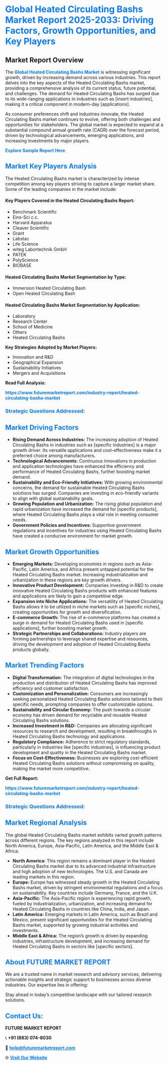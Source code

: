 <h1 style="color: #007BFF;">Global Heated Circulating Bashs Market Report 2025-2033: Driving Factors, Growth Opportunities, and Key Players</h1>

<section id="overview">
<h2>Market Report Overview</h2>
<p>The <a href="https://www.futuremarketreport.com/industry-report/heated-circulating-bashs-market" style="color: #007BFF; text-decoration: none;"><strong>Global Heated Circulating Bashs Market</strong></a> is witnessing significant growth, driven by increasing demand across various industries. This report delves into the key aspects of the Heated Circulating Bashs market, providing a comprehensive analysis of its current status, future potential, and challenges. The demand for Heated Circulating Bashs has surged due to its wide-ranging applications in industries such as [insert industries], making it a critical component in modern-day [applications].</p>
<p>As consumer preferences shift and industries innovate, the Heated Circulating Bashs market continues to evolve, offering both challenges and opportunities for stakeholders. The global market is expected to expand at a substantial compound annual growth rate (CAGR) over the forecast period, driven by technological advancements, emerging applications, and increasing investments by major players.</p>
</section>

<section id="overview">
<p><a href="https://www.futuremarketreport.com/request-sample/reportId=124114" style="color: #007BFF; text-decoration: none;"><strong>Explore Sample Report Here</strong></a></p>
</section>

<section id="key-players">
<h2 style="color: #007BFF;">Market Key Players Analysis</h2>
<p>The Heated Circulating Bashs market is characterized by intense competition among key players striving to capture a larger market share. Some of the leading companies in the market include:</p>
<h4>Key Players Covered in the Heated Circulating Bashs Report:</h4>
<ul><li>Benchmark Scientific</li><li>Eins-Sci c.c.</li><li>Harvard Apparatus</li><li>Cleaver Scientific</li><li>Grant</li><li>Labstac</li><li>Life Science</li><li>witeg Labortechnik GmbH</li><li>PATEK</li><li>PolyScience</li><li>BIOBASE</li></ul>
<h4>Heated Circulating Bashs Market Segmentation by Type:</h4>
<ul><li>Immersion Heated Circulating Bash</li><li>Open Heated Circulating Bash</li></ul>

<h4>Heated Circulating Bashs Market Segmentation by Application:</h4>
<ul><li>Laboratory</li><li>Research Center</li><li>School of Medicine</li><li>Others</li><li>Heated Circulating Bashs</li></ul>
<p><strong>Key Strategies Adopted by Market Players:</strong></p>
<ul>
<li>Innovation and R&D</li>
<li>Geographical Expansion</li>
<li>Sustainability Initiatives</li>
<li>Mergers and Acquisitions</li>
</ul>
</section>

<section>
<p><strong>Read Full Analysis: </strong></p><a href="https://www.futuremarketreport.com/industry-report/heated-circulating-bashs-market" style="color: #007BFF; text-decoration: none;"><strong>https://www.futuremarketreport.com/industry-report/heated-circulating-bashs-market</strong></a>
<h3 style="color: #007BFF;">Strategic Questions Addressed:</h3>
</section>

<section id="driving-factors">
<h2 style="color: #007BFF;">Market Driving Factors</h2>
<ul>
<li><strong>Rising Demand Across Industries:</strong> The increasing adoption of Heated Circulating Bashs in industries such as [specific industries] is a major growth driver. Its versatile applications and cost-effectiveness make it a preferred choice among manufacturers.</li>
<li><strong>Technological Advancements:</strong> Continuous innovations in production and application technologies have enhanced the efficiency and performance of Heated Circulating Bashs, further boosting market demand.</li>
<li><strong>Sustainability and Eco-Friendly Initiatives:</strong> With growing environmental concerns, the demand for sustainable Heated Circulating Bashs solutions has surged. Companies are investing in eco-friendly variants to align with global sustainability goals.</li>
<li><strong>Growing Population and Urbanization:</strong> The rising global population and rapid urbanization have increased the demand for [specific products], where Heated Circulating Bashs plays a vital role in meeting consumer needs.</li>
<li><strong>Government Policies and Incentives:</strong> Supportive government regulations and incentives for industries using Heated Circulating Bashs have created a conducive environment for market growth.</li>
</ul>
</section>

<section id="growth-opportunities">
<h2 style="color: #007BFF;">Market Growth Opportunities</h2>
<ul>
<li><strong>Emerging Markets:</strong> Developing economies in regions such as Asia-Pacific, Latin America, and Africa present untapped potential for the Heated Circulating Bashs market. Increasing industrialization and urbanization in these regions are key growth drivers.</li>
<li><strong>Innovative Product Development:</strong> Companies investing in R&D to create innovative Heated Circulating Bashs products with enhanced features and applications are likely to gain a competitive edge.</li>
<li><strong>Expansion into Niche Applications:</strong> The versatility of Heated Circulating Bashs allows it to be utilized in niche markets such as [specific niches], creating opportunities for growth and diversification.</li>
<li><strong>E-commerce Growth:</strong> The rise of e-commerce platforms has created a surge in demand for Heated Circulating Bashs used in [specific applications], further boosting market growth.</li>
<li><strong>Strategic Partnerships and Collaborations:</strong> Industry players are forming partnerships to leverage shared expertise and resources, driving the development and adoption of Heated Circulating Bashs products globally.</li>
</ul>
</section>

<section id="trending-factors">
<h2 style="color: #007BFF;">Market Trending Factors</h2>
<ul>
<li><strong>Digital Transformation:</strong> The integration of digital technologies in the production and distribution of Heated Circulating Bashs has improved efficiency and customer satisfaction.</li>
<li><strong>Customization and Personalization:</strong> Consumers are increasingly seeking personalized Heated Circulating Bashs solutions tailored to their specific needs, prompting companies to offer customizable options.</li>
<li><strong>Sustainability and Circular Economy:</strong> The push towards a circular economy has driven demand for recyclable and reusable Heated Circulating Bashs solutions.</li>
<li><strong>Increased Investment in R&D:</strong> Companies are allocating significant resources to research and development, resulting in breakthroughs in Heated Circulating Bashs technology and applications.</li>
<li><strong>Regulatory Compliance:</strong> Adherence to strict regulatory standards, particularly in industries like [specific industries], is influencing product development and quality in the Heated Circulating Bashs market.</li>
<li><strong>Focus on Cost-Effectiveness:</strong> Businesses are exploring cost-efficient Heated Circulating Bashs solutions without compromising on quality, making the market more competitive.</li>
</ul>
</section>

<section>
<p><strong>Get Full Report: </strong></p><a href="https://www.futuremarketreport.com/industry-report/heated-circulating-bashs-market" style="color: #007BFF; text-decoration: none;"><strong>https://www.futuremarketreport.com/industry-report/heated-circulating-bashs-market</strong></a>
<h3 style="color: #007BFF;">Strategic Questions Addressed:</h3>
</section>


<section id="regional-analysis">
<h2 style="color: #007BFF;">Market Regional Analysis</h2>
<p>The global Heated Circulating Bashs market exhibits varied growth patterns across different regions. The key regions analyzed in this report include North America, Europe, Asia-Pacific, Latin America, and the Middle East & Africa:</p>
<ul>
<li><strong>North America:</strong> This region remains a dominant player in the Heated Circulating Bashs market due to its advanced industrial infrastructure and high adoption of new technologies. The U.S. and Canada are leading markets in this region.</li>
<li><strong>Europe:</strong> Europe has witnessed steady growth in the Heated Circulating Bashs market, driven by stringent environmental regulations and a focus on sustainability. Key countries include Germany, France, and the U.K.</li>
<li><strong>Asia-Pacific:</strong> The Asia-Pacific region is experiencing rapid growth, fueled by industrialization, urbanization, and increasing demand for Heated Circulating Bashs in countries like China, India, and Japan.</li>
<li><strong>Latin America:</strong> Emerging markets in Latin America, such as Brazil and Mexico, present significant opportunities for the Heated Circulating Bashs market, supported by growing industrial activities and investments.</li>
<li><strong>Middle East & Africa:</strong> The region’s growth is driven by expanding industries, infrastructure development, and increasing demand for Heated Circulating Bashs in sectors like [specific sectors].</li>
</ul>
</section>

<footer>
<h2 style="color: #007BFF;">About FUTURE MARKET REPORT</h2>
<p>We are a trusted name in market research and advisory services, delivering actionable insights and strategic support to businesses across diverse industries. Our expertise lies in offering:</p>

<p>Stay ahead in today’s competitive landscape with our tailored research solutions.</p>

<h2 style="color: #007BFF;">Contact Us:</h2>
<p><strong>FUTURE MARKET REPORT</strong></p>
<p>📞 <strong>+91 (883) 074-8030</strong></p>
<p>📧 <strong><a href="mailto:help@futuremarketreport.com" style="color: #007BFF;">help@futuremarketreport.com</a></strong></p>
<p>🌐 <strong><a href="https://www.futuremarketreport.com/" style="color: #007BFF;">Visit Our Website</a></strong></p>
</footer>